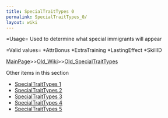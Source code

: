 ```yaml
---
title: SpecialTraitTypes 0
permalink: SpecialTraitTypes_0/
layout: wiki
---
```

=Usage=
Used to determine what special immigrants will appear

=Valid values=
*AttrBonus
*ExtraTraining
*LastingEffect
*SkillID

[MainPage](/keeperrl_wiki/ "wikilink")>>[Old_Wiki](/keeperrl_wiki/Old_Wiki "wikilink")>>[Old_SpecialTraitTypes](/keeperrl_wiki/Old_SpecialTraitTypes "wikilink")

Other items in this section
-    [SpecialTraitTypes 1](/keeperrl_wiki/SpecialTraitTypes_1 "wikilink")
-    [SpecialTraitTypes 2](/keeperrl_wiki/SpecialTraitTypes_2 "wikilink")
-    [SpecialTraitTypes 3](/keeperrl_wiki/SpecialTraitTypes_3 "wikilink")
-    [SpecialTraitTypes 4](/keeperrl_wiki/SpecialTraitTypes_4 "wikilink")
-    [SpecialTraitTypes 5](/keeperrl_wiki/SpecialTraitTypes_5 "wikilink")
